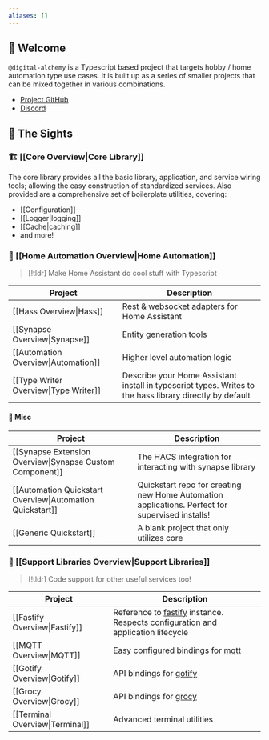 ```yaml
---
aliases: []
---
```

## 👋 Welcome

`@digital-alchemy` is a Typescript based project that targets hobby / home automation type use cases. It is built up as a series of smaller projects that can be mixed together in various combinations.

- [Project GitHub](https://github.com/Digital-Alchemy-TS)
- [Discord](http://discord.digital-alchemy.app)

## 📇 The Sights

### 🏗 [[Core Overview|Core Library]]

The core library provides all the basic library, application, and service wiring tools; allowing the easy construction of standardized services. Also provided are a comprehensive set of boilerplate utilities, covering:

- [[Configuration]]
- [[Logger|logging]]
- [[Cache|caching]]
- and more!
### 🏡 [[Home Automation Overview|Home Automation]]

> [!tldr] 
> Make Home Assistant do cool stuff with Typescript

| Project                               | Description                                                                                              |
| ------------------------------------- | -------------------------------------------------------------------------------------------------------- |
| [[Hass Overview\|Hass]]               | Rest & websocket adapters for Home Assistant                                                             |
| [[Synapse Overview\|Synapse]]         | Entity generation tools                                                                                  |
| [[Automation Overview\|Automation]]   | Higher level automation logic                                                                            |
| [[Type Writer Overview\|Type Writer]] | Describe your Home Assistant install in typescript types. Writes to the hass library directly by default |
#### 🥏 Misc
| Project                                                   | Description                                                                                     |
| --------------------------------------------------------- | ----------------------------------------------------------------------------------------------- |
| [[Synapse Extension Overview\|Synapse Custom Component]]  | The HACS integration for interacting with synapse library                                       |
| [[Automation Quickstart Overview\|Automation Quickstart]] | Quickstart repo for creating new Home Automation applications. Perfect for supervised installs! |
| [[Generic Quickstart]]                                    | A blank project that only utilizes core                                                         |

### 💼 [[Support Libraries Overview|Support Libraries]]

> [!tldr] 
 Code support for other useful services too!

| Project                         | Description                                                                                             |
| ------------------------------- | ------------------------------------------------------------------------------------------------------- |
| [[Fastify Overview\|Fastify]]   | Reference to [fastify](https://fastify.dev/) instance. Respects configuration and application lifecycle |
| [[MQTT Overview\|MQTT]]         | Easy configured bindings for [mqtt](https://www.npmjs.com/package/mqtt)                                 |
| [[Gotify Overview\|Gotify]]     | API bindings for [gotify](https://gotify.net/)                                                          |
| [[Grocy Overview\|Grocy]]       | API bindings for [grocy](https://grocy.info/)                                                           |
| [[Terminal Overview\|Terminal]] | Advanced terminal utilities                                                                             |
